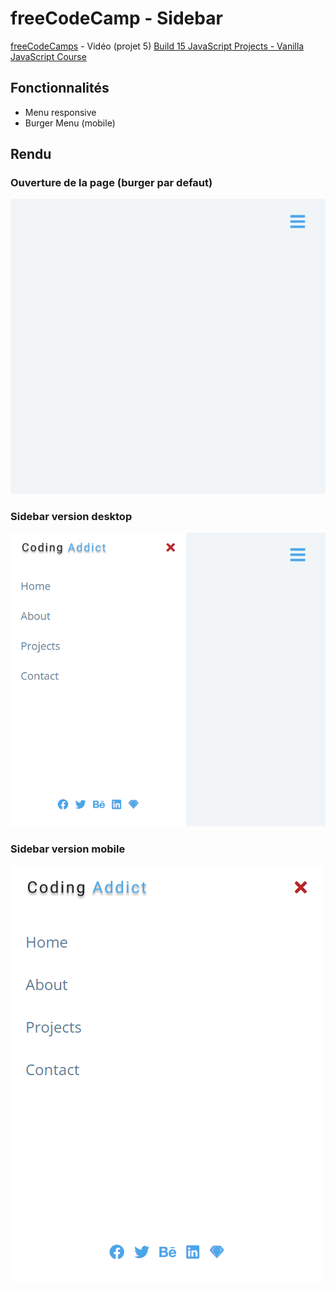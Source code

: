 # freeCodeCamp - Sidebar

[freeCodeCamps](https://www.youtube.com/@freecodecamp) - Vidéo (projet 5) [Build 15 JavaScript Projects - Vanilla JavaScript Course](https://www.youtube.com/watch?v=3PHXvlpOkf4)

## Fonctionnalités

-   Menu responsive
-   Burger Menu (mobile)

## Rendu

### Ouverture de la page (burger par defaut)

![Ouverture de la page](result/home.png)

### Sidebar version desktop

![burger menu hidden](result/desktop-sidebar.png)

### Sidebar version mobile

![burger menu show](result/mobile-sidebar.png)
